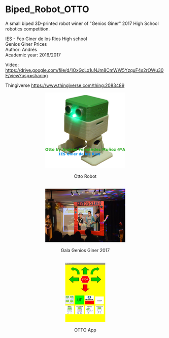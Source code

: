 # Biped_Robot_OTTO
A small biped 3D-printed robot winer of "Genios Giner" 2017 High School robotics competition.


IES - Fco Giner de los Rios High school <br>
Genios Giner Prices <br>
Author: Andrés <br>
Academic year: 2016/2017 <br>

Video: https://drive.google.com/file/d/1OxGcLx1uNJm8CmWW5YzquF4s2rOWu30E/view?usp=sharing

Thingiverse https://www.thingiverse.com/thing:2083489


<div align="center">
<img src="Media/Otto%2001.jpg" alt="Otto" display="block" margin-left="auto"  margin-right="auto" width="50%">
<p>Otto Robot</p>
<br>

<img src="Media/GeniosGiner.JPG" alt="Otto" display="block" margin-left="auto"  margin-right="auto" width="50%">
<p>Gala Genios Giner 2017</p>
<br>

<img src="Media/OttoApp.jpg" alt="Otto" display="block" margin-left="auto"  margin-right="auto" width="25%">
<p>OTTO App</p>
<br>

</div>








